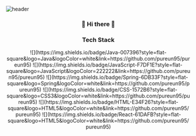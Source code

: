 ![header](https://capsule-render.vercel.app/api?type=wave&color=gradient&height=300&section=header&text=PureunNoh&fontSize=90)

<h3 align="center"> 👋 Hi there 👋 </h3>

<h3 align="center"> Tech Stack </h3>

<p align="center">
![](https://img.shields.io/badge/Java-007396?style=flat-square&logo=Java&logoColor=white&link=https://github.com/pureun95/pureun95)
![](https://img.shields.io/badge/JavaScript-F7DF1E?style=flat-square&logo=JavaScript&logoColor=222222&link=https://github.com/pureun95/pureun95)
![](https://img.shields.io/badge/Spring-6DB33F?style=flat-square&logo=Spring&logoColor=white&link=https://github.com/pureun95/pureun95)
![](https://img.shields.io/badge/CSS-1572B6?style=flat-square&logo=CSS3&logoColor=white&link=https://github.com/pureun95/pureun95)
![](https://img.shields.io/badge/HTML-E34F26?style=flat-square&logo=HTML5&logoColor=white&link=https://github.com/pureun95/pureun95)
![](https://img.shields.io/badge/React-61DAFB?style=flat-square&logo=HTML5&logoColor=white&link=https://github.com/pureun95/pureun95)
</p>

